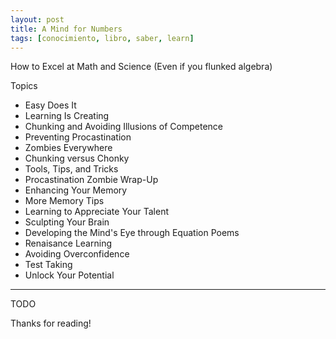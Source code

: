 ```yaml
---
layout: post
title: A Mind for Numbers
tags: [conocimiento, libro, saber, learn]
---
```


<!--Resumen-->
How to Excel at Math and Science (Even if you flunked algebra)

Topics 

- Easy Does It
- Learning Is Creating
- Chunking and Avoiding Illusions of Competence
- Preventing Procastination
- Zombies Everywhere
- Chunking versus Chonky
- Tools, Tips, and Tricks
- Procastination Zombie Wrap-Up
- Enhancing Your Memory
- More Memory Tips
- Learning to Appreciate Your Talent
- Sculpting Your Brain
- Developing the Mind's Eye through Equation Poems
- Renaisance Learning
- Avoiding Overconfidence
- Test Taking
- Unlock Your Potential

---

<!--more-->
TODO
  
Thanks for reading!